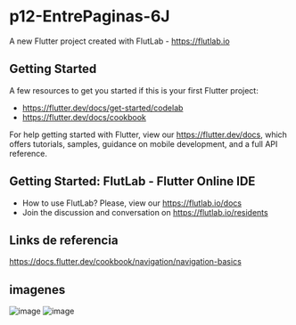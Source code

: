 # p12-EntrePaginas-6J

A new Flutter project created with FlutLab - https://flutlab.io

## Getting Started

A few resources to get you started if this is your first Flutter project:

- https://flutter.dev/docs/get-started/codelab
- https://flutter.dev/docs/cookbook

For help getting started with Flutter, view our
https://flutter.dev/docs, which offers tutorials,
samples, guidance on mobile development, and a full API reference.

## Getting Started: FlutLab - Flutter Online IDE

- How to use FlutLab? Please, view our https://flutlab.io/docs
- Join the discussion and conversation on https://flutlab.io/residents
## Links de referencia
https://docs.flutter.dev/cookbook/navigation/navigation-basics
## imagenes
![image](https://github.com/jimebau/p12-pantallas/assets/143548070/60346ab0-b9e9-49dc-819e-db7af91256e4)
![image](https://github.com/jimebau/p12-pantallas/assets/143548070/c4e4d6a9-6096-4158-b6de-34a945daaf19)
